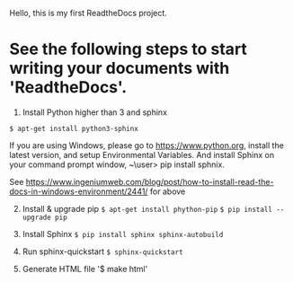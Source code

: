 Hello, this is my first ReadtheDocs project.
# See the following steps to start writing your documents with 'ReadtheDocs'.

1. Install Python higher than 3 and sphinx

`$ apt-get install python3-sphinx`

If you are using Windows, 
please go to https://www.python.org, install the latest version, and setup Environmental Variables.
And install Sphinx on your command prompt window, ~\user> pip install sphnix.

See https://www.ingeniumweb.com/blog/post/how-to-install-read-the-docs-in-windows-environment/2441/ for above

2. Install & upgrade pip
`$ apt-get install phython-pip`
 `$ pip install --upgrade pip`

3. Install Sphinx
`$ pip install sphinx sphinx-autobuild`

4. Run sphinx-quickstart
`$ sphinx-quickstart`

5. Generate HTML file
'$ make html' 
